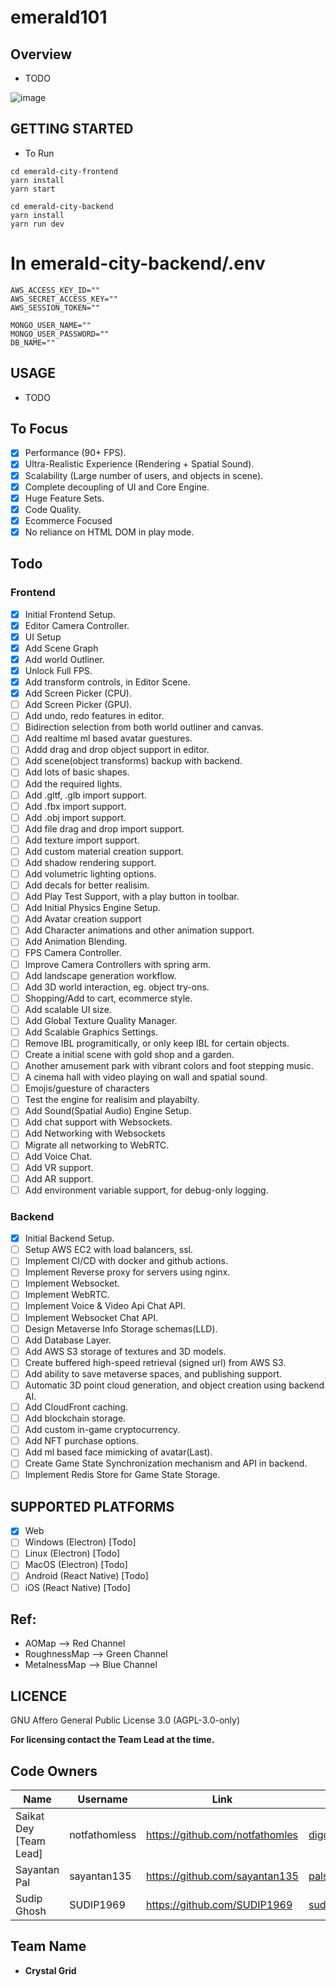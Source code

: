# emerald101

## Overview

- TODO

![image](https://user-images.githubusercontent.com/57017288/182046832-e801c664-83f8-4cd2-ae0f-f016687042e5.png)

## GETTING STARTED

- To Run

```
cd emerald-city-frontend
yarn install
yarn start

cd emerald-city-backend
yarn install
yarn run dev
```

# In emerald-city-backend/.env

```
AWS_ACCESS_KEY_ID=""
AWS_SECRET_ACCESS_KEY=""
AWS_SESSION_TOKEN=""

MONGO_USER_NAME=""
MONGO_USER_PASSWORD=""
DB_NAME=""

```

## USAGE

- TODO

## To Focus

- [x] Performance (90+ FPS).
- [x] Ultra-Realistic Experience (Rendering + Spatial Sound).
- [x] Scalability (Large number of users, and objects in scene).
- [x] Complete decoupling of UI and Core Engine.
- [x] Huge Feature Sets.
- [x] Code Quality.
- [x] Ecommerce Focused
- [x] No reliance on HTML DOM in play mode.

## Todo

### Frontend

- [x] Initial Frontend Setup.
- [x] Editor Camera Controller.
- [x] UI Setup
- [x] Add Scene Graph
- [x] Add world Outliner.
- [x] Unlock Full FPS.
- [x] Add transform controls, in Editor Scene.
- [x] Add Screen Picker (CPU).
- [ ] Add Screen Picker (GPU).
- [ ] Add undo, redo features in editor.
- [ ] Bidirection selection from both world outliner and canvas.
- [ ] Add realtime ml based avatar guestures.
- [ ] Addd drag and drop object support in editor.
- [ ] Add scene(object transforms) backup with backend.
- [ ] Add lots of basic shapes.
- [ ] Add the required lights.
- [ ] Add .gltf, .glb import support.
- [ ] Add .fbx import support.
- [ ] Add .obj import support.
- [ ] Add file drag and drop import support.
- [ ] Add texture import support.
- [ ] Add custom material creation support.
- [ ] Add shadow rendering support.
- [ ] Add volumetric lighting options.
- [ ] Add decals for better realisim.
- [ ] Add Play Test Support, with a play button in toolbar.
- [ ] Add Initial Physics Engine Setup.
- [ ] Add Avatar creation support
- [ ] Add Character animations and other animation support.
- [ ] Add Animation Blending.
- [ ] FPS Camera Controller.
- [ ] Improve Camera Controllers with spring arm.
- [ ] Add landscape generation workflow.
- [ ] Add 3D world interaction, eg. object try-ons.
- [ ] Shopping/Add to cart, ecommerce style.
- [ ] Add scalable UI size.
- [ ] Add Global Texture Quality Manager.
- [ ] Add Scalable Graphics Settings.
- [ ] Remove IBL programitically, or only keep IBL for certain objects.
- [ ] Create a initial scene with gold shop and a garden.
- [ ] Another amusement park with vibrant colors and foot stepping music.
- [ ] A cinema hall with video playing on wall and spatial sound.
- [ ] Emojis/guesture of characters
- [ ] Test the engine for realisim and playabilty.
- [ ] Add Sound(Spatial Audio) Engine Setup.
- [ ] Add chat support with Websockets.
- [ ] Add Networking with Websockets
- [ ] Migrate all networking to WebRTC.
- [ ] Add Voice Chat.
- [ ] Add VR support.
- [ ] Add AR support.
- [ ] Add environment variable support, for debug-only logging.

### Backend

- [x] Initial Backend Setup.
- [ ] Setup AWS EC2 with load balancers, ssl.
- [ ] Implement CI/CD with docker and github actions.
- [ ] Implement Reverse proxy for servers using nginx.
- [ ] Implement Websocket.
- [ ] Implement WebRTC.
- [ ] Implement Voice & Video Api Chat API.
- [ ] Implement Websocket Chat API.
- [ ] Design Metaverse Info Storage schemas(LLD).
- [ ] Add Database Layer.
- [ ] Add AWS S3 storage of textures and 3D models.
- [ ] Create buffered high-speed retrieval (signed url) from AWS S3.
- [ ] Add ability to save metaverse spaces, and publishing support.
- [ ] Automatic 3D point cloud generation, and object creation using backend AI.
- [ ] Add CloudFront caching.
- [ ] Add blockchain storage.
- [ ] Add custom in-game cryptocurrency.
- [ ] Add NFT purchase options.
- [ ] Add ml based face mimicking of avatar(Last).
- [ ] Create Game State Synchronization mechanism and API in backend.
- [ ] Implement Redis Store for Game State Storage.

## SUPPORTED PLATFORMS

- [x] Web
- [ ] Windows (Electron) [Todo]
- [ ] Linux (Electron) [Todo]
- [ ] MacOS (Electron) [Todo]
- [ ] Android (React Native) [Todo]
- [ ] iOS (React Native) [Todo]

## Ref:

- AOMap --> Red Channel
- RoughnessMap --> Green Channel
- MetalnessMap --> Blue Channel

## LICENCE

GNU Affero General Public License 3.0 (AGPL-3.0-only)

**For licensing contact the Team Lead at the time.**

## Code Owners

| Name                   | Username      | Link                            | Email                      |
| ---------------------- | ------------- | ------------------------------- | -------------------------- |
| Saikat Dey [Team Lead] | notfathomless | https://github.com/notfathomles | digonto.pvt.2021@gmail.com |
| Sayantan Pal           | sayantan135   | https://github.com/sayantan135  | palsayantan2002@gmail.com  |
| Sudip Ghosh            | SUDIP1969     | https://github.com/SUDIP1969    | sudip.leo07@gmail.com      |

## Team Name

- **Crystal Grid**
